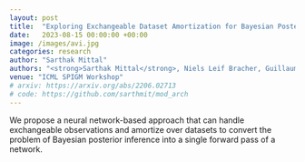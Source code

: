 ```yaml
---
layout: post
title:  "Exploring Exchangeable Dataset Amortization for Bayesian Posterior Inference"
date:   2023-08-15 00:00:00 +00:00
image: /images/avi.jpg
categories: research
author: "Sarthak Mittal"
authors: "<strong>Sarthak Mittal</strong>, Niels Leif Bracher, Guillaume Lajoie, Priyank Jaini, Marcus A Brubaker"
venue: "ICML SPIGM Workshop"
# arxiv: https://arxiv.org/abs/2206.02713
# code: https://github.com/sarthmit/mod_arch
---
```

We propose a neural network-based approach that can handle exchangeable observations and amortize over datasets to convert the problem of Bayesian posterior inference into a single forward pass of a network. 